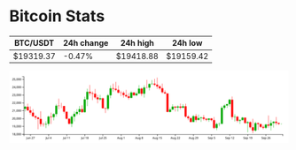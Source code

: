 # Bitcoin Stats

BTC/USDT|24h change|24h high|24h low|
|---|---|---|---|
|$19319.37|-0.47%|$19418.88|$19159.42|

<img src="./chart.svg">
